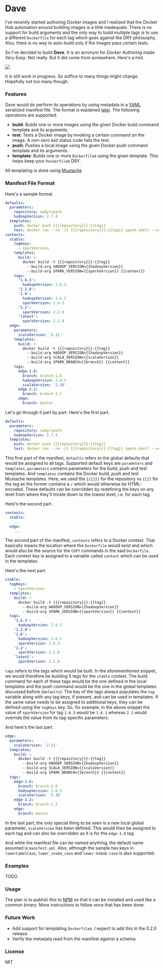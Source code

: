 # Dave

I've recently started authoring Docker images and I realized that the Docker Hub automation around building images is a little inadequate. There is no support for build arguments and the only way to build multiple tags is to use a different `Dockerfile` for each tag which goes against the DRY philosophy. Also, there is no way to auto-build only if the images pass certain tests.

So I've decided to build **Dave**. It is an acronym for _Docker Authoring made Very Easy_. Not really. But it did come from somewhere. Here's a hint.

![](https://raw.githubusercontent.com/aa8y/dave/master/.images/dave.gif)

It is still work in progress. So suffice to many things might change. Hopefully not too many though.

### Features

Dave would do perform its operations by using metadata in a [YAML](http://yaml.org/) serialized manifest file. The format is explained [later](#manifest_file_format). The following operations are supported.

* **build**: Builds one or more images using the given Docker build command template and its arguments.
* **test**: Tests a Docker image by invoking a certain command on the image. A non-zero exit status code fails the test.
* **push**: Pushes a local image using the given Docker push command template and its arguments.
* **template**: Builds one or more `Dockerfile`s using the given template. This helps keep your `Dockerfile`s DRY.

All templating is done using [Mustache](https://mustache.github.io/)

### Manifest File Format

Here's a sample format.

```yaml
defaults:
  parameters:
    repository: aa8y/spark
    hadoopVersion: 2.7.4
  templates:
    push: docker push {{{repository}}}:{{tag}}
    test: docker run --rm -it {{{repository}}}:{{tag}} spark-shell --version
contexts:
  stable:
    tagKeys:
      - sparkVersion
    templates:
      build: >
        docker build -t {{{repository}}}:{{tag}}
          --build-arg HADOOP_VERSION={{hadoopVersion}}
          --build-arg SPARK_VERSION={{sparkVersion}} {{context}}
    tags:
      '1.6.3':
        hadoopVersion: 2.6.5
      '2.2.0':
      '1.6':
        hadoopVersion: 2.6.5
        sparkVersion: 1.6.3
      '2.2':
        sparkVersion: 2.2.0
      'latest':
        sparkVersion: 2.2.0
  edge:
    parameters:
      scalaVersion: '2.11'
    templates:
      build: >
        docker build -t {{{repository}}}:{{tag}}
          --build-arg HADOOP_VERSION={{hadoopVersion}}
          --build-arg SCALA_VERSION={{scalaVersion}}
          --build-arg SPARK_BRANCH={{branch}} {{context}}
    tags:
      edge-1.6:
        branch: branch-1.6
        hadoopVersion: 2.6.5
        scalaVersion: '2.10'
      edge-2.2:
        branch: branch-2.2
      edge:
        branch: master
```

Let's go through it part by part. Here's the first part.

```yaml
defaults:
  parameters:
    repository: aa8y/spark
    hadoopVersion: 2.7.4
  templates:
    push: docker push {{{repository}}}:{{tag}}
    test: docker run --rm -it {{{repository}}}:{{tag}} spark-shell --version
```

This first part of the manifest, `defaults` refers to the global defaults that would be assigned to all tags. Supported default keys are `parameters` and `templates`. `parameters` contains parameters for the build, push and test templates. And `templates` contains the Docker build, push and test Mustache templates. Here, we used the `{{{}}}` for the repository vs `{{}}` for the tag as the former contains a `/` which would otherwise be HTML-encoded. These defaults can be overridden by redefining the keys on any level from where they'll trickle down to the lowest level, i.e. for each tag.

Here's the second part.

```yaml
contexts:
  stable:
    ...
  edge:
    ...
```

The second part of the manifest, `contexts` refers to a Docker context. That basically means the location where the `Dockerfile` would exist and which would also be the source for the `COPY` commands in the said `Dockerfile`. Each context key is assigned to a variable called `context` which can be used in the templates.

Here's the next part.

```yaml
stable:
  tagKeys:
    - sparkVersion
  templates:
    build: >
      docker build -t {{{repository}}}:{{tag}}
        --build-arg HADOOP_VERSION={{hadoopVersion}}
        --build-arg SPARK_VERSION={{sparkVersion}} {{context}}
  tags:
    '1.6.3':
      hadoopVersion: 2.6.5
    '2.2.0':
    '1.6':
      hadoopVersion: 2.6.5
      sparkVersion: 1.6.3
    '2.2':
      sparkVersion: 2.2.0
    'latest':
      sparkVersion: 2.2.0
```

`tags` refers to the tags which would be built. In the aforementioned snippet, we would therefore be building 5 tags for the `stable` context. The build command for each of these tags would be the one defined in the local templates and the push command would be the one in the global templates discussed before (`defaults`). The key of the tags always populates the `tag` variable along with any tag keys, if present, and can be used in templates. If the same value needs to be assigned to additional keys, they can be defined using the `tagKeys` key. So, for example, in the above snippet the value of `sparkVersion` for tag `1.6.3` would be `1.6.3` whereas `2.2` would override the value from its tag-specific parameters.

And here's the last part.

```yaml
edge:
  parameters:
    scalaVersion: '2.11'
  templates:
    build: >
      docker build -t {{{repository}}}:{{tag}}
        --build-arg HADOOP_VERSION={{hadoopVersion}}
        --build-arg SCALA_VERSION={{scalaVersion}}
        --build-arg SPARK_BRANCH={{branch}} {{context}}
  tags:
    edge-1.6:
      branch: branch-1.6
      hadoopVersion: 2.6.5
      scalaVersion: '2.10'
    edge-2.2:
      branch: branch-2.2
    edge:
      branch: master
```

In the last part, the only special thing to be seen is a new local global parameter, `scalaVersion` has been defined. This would then be assigned to each tag and can also be overridden as it is for the `edge-1.6` tag.

And while the manifest file can be named anything, the default name assumed is `manifest.yml`. Also, although the sample has keys in `lowerCamelCase`, `lower_snake_case` and `lower-kebab-case` is also supported.

### Examples

TODO

### Usage

The plan is to publish this to [NPM](https://www.npmjs.com) so that it can be installed and used like a common binary. More instructions to follow once that has been done.

### Future Work

* Add support for templating `Dockerfile`s. I expect to add this in the 0.2.0 release.
* Verify the metadata read from the manifest against a schema.

### License

MIT
